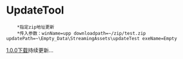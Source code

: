 # UpdateTool
		*指定zip地址更新
		*传入参数：winName=upp downloadpath=~/zip/test.zip updatePath=~\Empty_Data\StreamingAssets\updateTest exeName=Empty
[1.0.0下载](http://www.baidu.com)持续更新...
